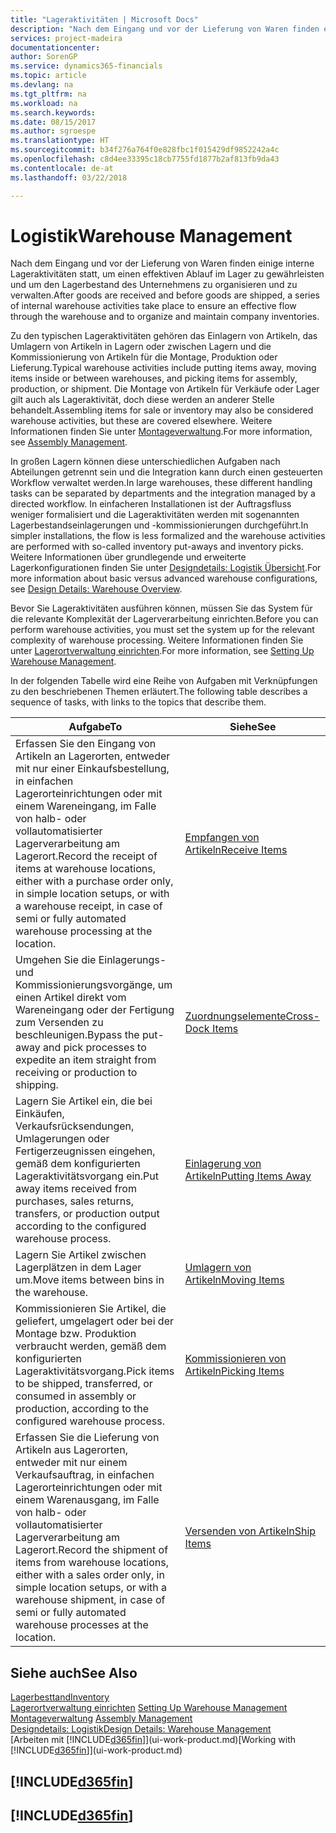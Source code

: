 ```yaml
---
title: "Lageraktivitäten | Microsoft Docs"
description: "Nach dem Eingang und vor der Lieferung von Waren finden einige interne Lageraktivitäten statt, um einen effektiven Ablauf im Lager zu gewährleisten und um den Lagerbestand des Unternehmens zu organisieren und zu verwalten."
services: project-madeira
documentationcenter: 
author: SorenGP
ms.service: dynamics365-financials
ms.topic: article
ms.devlang: na
ms.tgt_pltfrm: na
ms.workload: na
ms.search.keywords: 
ms.date: 08/15/2017
ms.author: sgroespe
ms.translationtype: HT
ms.sourcegitcommit: b34f276a764f0e828fbc1f015429df9852242a4c
ms.openlocfilehash: c8d4ee33395c18cb7755fd1877b2af813fb9da43
ms.contentlocale: de-at
ms.lasthandoff: 03/22/2018

---
```

# <a name="warehouse-management"></a><span data-ttu-id="d6a29-103">Logistik</span><span class="sxs-lookup"><span data-stu-id="d6a29-103">Warehouse Management</span></span>
<span data-ttu-id="d6a29-104">Nach dem Eingang und vor der Lieferung von Waren finden einige interne Lageraktivitäten statt, um einen effektiven Ablauf im Lager zu gewährleisten und um den Lagerbestand des Unternehmens zu organisieren und zu verwalten.</span><span class="sxs-lookup"><span data-stu-id="d6a29-104">After goods are received and before goods are shipped, a series of internal warehouse activities take place to ensure an effective flow through the warehouse and to organize and maintain company inventories.</span></span>

<span data-ttu-id="d6a29-105">Zu den typischen Lageraktivitäten gehören das Einlagern von Artikeln, das Umlagern von Artikeln in Lagern oder zwischen Lagern und die Kommissionierung von Artikeln für die Montage, Produktion oder Lieferung.</span><span class="sxs-lookup"><span data-stu-id="d6a29-105">Typical warehouse activities include putting items away, moving items inside or between warehouses, and picking items for assembly, production, or shipment.</span></span> <span data-ttu-id="d6a29-106">Die Montage von Artikeln für Verkäufe oder Lager gilt auch als Lageraktivität, doch diese werden an anderer Stelle behandelt.</span><span class="sxs-lookup"><span data-stu-id="d6a29-106">Assembling items for sale or inventory may also be considered warehouse activities, but these are covered elsewhere.</span></span> <span data-ttu-id="d6a29-107">Weitere Informationen finden Sie unter [Montageverwaltung](assembly-assemble-items.md).</span><span class="sxs-lookup"><span data-stu-id="d6a29-107">For more information, see [Assembly Management](assembly-assemble-items.md).</span></span>  

<span data-ttu-id="d6a29-108">In großen Lagern können diese unterschiedlichen Aufgaben nach Abteilungen getrennt sein und die Integration kann durch einen gesteuerten Workflow verwaltet werden.</span><span class="sxs-lookup"><span data-stu-id="d6a29-108">In large warehouses, these different handling tasks can be separated by departments and the integration managed by a directed workflow.</span></span> <span data-ttu-id="d6a29-109">In einfacheren Installationen ist der Auftragsfluss weniger formalisiert und die Lageraktivitäten werden mit sogenannten Lagerbestandseinlagerungen und -kommissionierungen durchgeführt.</span><span class="sxs-lookup"><span data-stu-id="d6a29-109">In simpler installations, the flow is less formalized and the warehouse activities are performed with so-called inventory put-aways and inventory picks.</span></span> <span data-ttu-id="d6a29-110">Weitere Informationen über grundlegende und erweiterte Lagerkonfigurationen finden Sie unter [Designdetails: Logistik Übersicht](design-details-warehouse-overview.md).</span><span class="sxs-lookup"><span data-stu-id="d6a29-110">For more information about basic versus advanced warehouse configurations, see [Design Details: Warehouse Overview](design-details-warehouse-overview.md).</span></span>

<span data-ttu-id="d6a29-111">Bevor Sie Lageraktivitäten ausführen können, müssen Sie das System für die relevante Komplexität der Lagerverarbeitung einrichten.</span><span class="sxs-lookup"><span data-stu-id="d6a29-111">Before you can perform warehouse activities, you must set the system up for the relevant complexity of warehouse processing.</span></span> <span data-ttu-id="d6a29-112">Weitere Informationen finden Sie unter [Lagerortverwaltung einrichten](warehouse-setup-warehouse.md).</span><span class="sxs-lookup"><span data-stu-id="d6a29-112">For more information, see [Setting Up Warehouse Management](warehouse-setup-warehouse.md).</span></span>

 <span data-ttu-id="d6a29-113">In der folgenden Tabelle wird eine Reihe von Aufgaben mit Verknüpfungen zu den beschriebenen Themen erläutert.</span><span class="sxs-lookup"><span data-stu-id="d6a29-113">The following table describes a sequence of tasks, with links to the topics that describe them.</span></span>   

|<span data-ttu-id="d6a29-114">**Aufgabe**</span><span class="sxs-lookup"><span data-stu-id="d6a29-114">**To**</span></span>|<span data-ttu-id="d6a29-115">**Siehe**</span><span class="sxs-lookup"><span data-stu-id="d6a29-115">**See**</span></span>|  
|------------|-------------|  
|<span data-ttu-id="d6a29-116">Erfassen Sie den Eingang von Artikeln an Lagerorten, entweder mit nur einer Einkaufsbestellung, in einfachen Lagerorteinrichtungen oder mit einem Wareneingang, im Falle von halb- oder vollautomatisierter Lagerverarbeitung am Lagerort.</span><span class="sxs-lookup"><span data-stu-id="d6a29-116">Record the receipt of items at warehouse locations, either with a purchase order only, in simple location setups, or with a warehouse receipt, in case of semi or fully automated warehouse processing at the location.</span></span>|[<span data-ttu-id="d6a29-117">Empfangen von Artikeln</span><span class="sxs-lookup"><span data-stu-id="d6a29-117">Receive Items</span></span>](warehouse-how-receive-items.md)|
|<span data-ttu-id="d6a29-118">Umgehen Sie die Einlagerungs- und Kommissionierungsvorgänge, um einen Artikel direkt vom Wareneingang oder der Fertigung zum Versenden zu beschleunigen.</span><span class="sxs-lookup"><span data-stu-id="d6a29-118">Bypass the put-away and pick processes to expedite an item straight from receiving or production to shipping.</span></span>|[<span data-ttu-id="d6a29-119">Zuordnungselemente</span><span class="sxs-lookup"><span data-stu-id="d6a29-119">Cross-Dock Items</span></span>](warehouse-how-to-cross-dock-items.md)|    
|<span data-ttu-id="d6a29-120">Lagern Sie Artikel ein, die bei Einkäufen, Verkaufsrücksendungen, Umlagerungen oder Fertigerzeugnissen eingehen, gemäß dem konfigurierten Lageraktivitätsvorgang ein.</span><span class="sxs-lookup"><span data-stu-id="d6a29-120">Put away items received from purchases, sales returns, transfers, or production output according to the configured warehouse process.</span></span>|[<span data-ttu-id="d6a29-121">Einlagerung von Artikeln</span><span class="sxs-lookup"><span data-stu-id="d6a29-121">Putting Items Away</span></span>](warehouse-put-away-items.md)|
|<span data-ttu-id="d6a29-122">Lagern Sie Artikel zwischen Lagerplätzen in dem Lager um.</span><span class="sxs-lookup"><span data-stu-id="d6a29-122">Move items between bins in the warehouse.</span></span>|[<span data-ttu-id="d6a29-123">Umlagern von Artikeln</span><span class="sxs-lookup"><span data-stu-id="d6a29-123">Moving Items</span></span>](warehouse-move-items.md)|
|<span data-ttu-id="d6a29-124">Kommissionieren Sie Artikel, die geliefert, umgelagert oder bei der Montage bzw. Produktion verbraucht werden, gemäß dem konfigurierten Lageraktivitätsvorgang.</span><span class="sxs-lookup"><span data-stu-id="d6a29-124">Pick items to be shipped, transferred, or consumed in assembly or production, according to the configured warehouse process.</span></span>|[<span data-ttu-id="d6a29-125">Kommissionieren von Artikeln</span><span class="sxs-lookup"><span data-stu-id="d6a29-125">Picking Items</span></span>](warehouse-pick-items.md)|
|<span data-ttu-id="d6a29-126">Erfassen Sie die Lieferung von Artikeln aus Lagerorten, entweder mit nur einem Verkaufsauftrag, in einfachen Lagerorteinrichtungen oder mit einem Warenausgang, im Falle von halb- oder vollautomatisierter Lagerverarbeitung am Lagerort.</span><span class="sxs-lookup"><span data-stu-id="d6a29-126">Record the shipment of items from warehouse locations, either with a sales order only, in simple location setups, or with a warehouse shipment, in case of semi or fully automated warehouse processes at the location.</span></span>|[<span data-ttu-id="d6a29-127">Versenden von Artikeln</span><span class="sxs-lookup"><span data-stu-id="d6a29-127">Ship Items</span></span>](warehouse-how-ship-items.md)|  

## <a name="see-also"></a><span data-ttu-id="d6a29-128">Siehe auch</span><span class="sxs-lookup"><span data-stu-id="d6a29-128">See Also</span></span>  
[<span data-ttu-id="d6a29-129">Lagerbesttand</span><span class="sxs-lookup"><span data-stu-id="d6a29-129">Inventory</span></span>](inventory-manage-inventory.md)  
<span data-ttu-id="d6a29-130">[Lagerortverwaltung einrichten](warehouse-setup-warehouse.md)   </span><span class="sxs-lookup"><span data-stu-id="d6a29-130">[Setting Up Warehouse Management](warehouse-setup-warehouse.md)   </span></span>  
<span data-ttu-id="d6a29-131">[Montageverwaltung](assembly-assemble-items.md)  </span><span class="sxs-lookup"><span data-stu-id="d6a29-131">[Assembly Management](assembly-assemble-items.md)  </span></span>  
[<span data-ttu-id="d6a29-132">Designdetails: Logistik</span><span class="sxs-lookup"><span data-stu-id="d6a29-132">Design Details: Warehouse Management</span></span>](design-details-warehouse-management.md)  
<span data-ttu-id="d6a29-133">[Arbeiten mit [!INCLUDE[d365fin](includes/d365fin_md.md)]](ui-work-product.md)</span><span class="sxs-lookup"><span data-stu-id="d6a29-133">[Working with [!INCLUDE[d365fin](includes/d365fin_md.md)]](ui-work-product.md)</span></span>  

## [!INCLUDE[d365fin](includes/free_trial_md.md)]  
## [!INCLUDE[d365fin](includes/training_link_md.md)]

